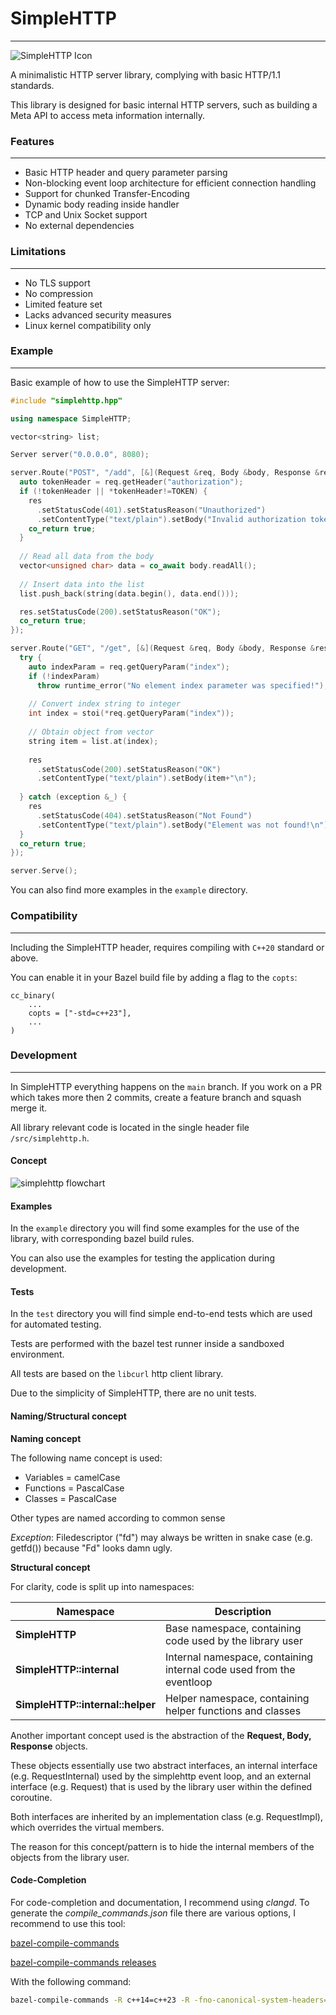 # SimpleHTTP
---

![SimpleHTTP Icon](/simplehttp.svg "SimpleHTTP")

A minimalistic HTTP server library, complying with basic HTTP/1.1 standards.



This library is designed for basic internal HTTP servers, such as building a Meta API to access meta information internally.



### Features
---

- Basic HTTP header and query parameter parsing
- Non-blocking event loop architecture for efficient connection handling
- Support for chunked Transfer-Encoding
- Dynamic body reading inside handler
- TCP and Unix Socket support
- No external dependencies


 
### Limitations
---

- No TLS support
- No compression
- Limited feature set
- Lacks advanced security measures
- Linux kernel compatibility only


### Example
---

Basic example of how to use the SimpleHTTP server:

```cpp
#include "simplehttp.hpp"

using namespace SimpleHTTP;

vector<string> list;

Server server("0.0.0.0", 8080);

server.Route("POST", "/add", [&](Request &req, Body &body, Response &res) -> Task<bool> {
  auto tokenHeader = req.getHeader("authorization");
  if (!tokenHeader || *tokenHeader!=TOKEN) {
    res
      .setStatusCode(401).setStatusReason("Unauthorized")
      .setContentType("text/plain").setBody("Invalid authorization token provided!\n");
    co_return true;
  }
  
  // Read all data from the body
  vector<unsigned char> data = co_await body.readAll();
  
  // Insert data into the list
  list.push_back(string(data.begin(), data.end()));

  res.setStatusCode(200).setStatusReason("OK");
  co_return true;
});

server.Route("GET", "/get", [&](Request &req, Body &body, Response &res) -> Task<bool> {
  try {
    auto indexParam = req.getQueryParam("index");
    if (!indexParam)
      throw runtime_error("No element index parameter was specified!");
    
    // Convert index string to integer
    int index = stoi(*req.getQueryParam("index"));
      
    // Obtain object from vector
    string item = list.at(index);
      
    res
      .setStatusCode(200).setStatusReason("OK")
      .setContentType("text/plain").setBody(item+"\n");
      
  } catch (exception &_) {
    res
      .setStatusCode(404).setStatusReason("Not Found")
      .setContentType("text/plain").setBody("Element was not found!\n");
  }
  co_return true;
});

server.Serve();
```

You can also find more examples in the `example` directory.


### Compatibility
---

Including the SimpleHTTP header, requires compiling with `C++20` standard or above.


You can enable it in your Bazel build file by adding a flag to the `copts`:

```
cc_binary(
    ...
    copts = ["-std=c++23"],
    ...
)
```



### Development
---

In SimpleHTTP everything happens on the `main` branch.
If you work on a PR which takes more then 2 commits, create a feature branch and squash merge it.



All library relevant code is located in the single header file `/src/simplehttp.h`.


#### Concept

![simplehttp flowchart](/flowchart.png)



#### Examples

In the `example` directory you will find some examples for the use of the library, with corresponding bazel build rules.


You can also use the examples for testing the application during development.



#### Tests

In the `test` directory you will find simple end-to-end tests which are used for automated testing.

Tests are performed with the bazel test runner inside a sandboxed environment.


All tests are based on the `libcurl` http client library.



Due to the simplicity of SimpleHTTP, there are no unit tests.



#### Naming/Structural concept

**Naming concept**


The following name concept is used:

- Variables = camelCase
- Functions = PascalCase
- Classes   = PascalCase

Other types are named according to common sense


*Exception*: Filedescriptor ("fd") may always be written in snake case (e.g. getfd()) because "Fd" looks damn ugly.


**Structural concept**


For clarity, code is split up into namespaces:

| Namespace                        | Description                                                          |
|----------------------------------|----------------------------------------------------------------------|
| **SimpleHTTP**                   | Base namespace, containing code used by the library user             |
| **SimpleHTTP::internal**         | Internal namespace, containing internal code used from the eventloop |
| **SimpleHTTP::internal::helper** | Helper namespace, containing helper functions and classes            |


Another important concept used is the abstraction of the **Request, Body, Response** objects.

These objects essentially use two abstract interfaces, an internal interface (e.g. RequestInternal) used by the 
simplehttp event loop, and an external interface (e.g. Request) that is used by the library user within the defined coroutine.


Both interfaces are inherited by an implementation class (e.g. RequestImpl), which overrides the virtual members.

The reason for this concept/pattern is to hide the internal members of the objects from the library user.



#### Code-Completion

For code-completion and documentation, I recommend using *clangd*.
To generate the *compile_commands.json* file there are various options, I recommend to use this tool:

[bazel-compile-commands](https://github.com/kiron1/bazel-compile-commands)

[bazel-compile-commands releases](https://github.com/kiron1/bazel-compile-commands/releases)

With the following command:
```bash
bazel-compile-commands -R c++14=c++23 -R -fno-canonical-system-headers=""
```
